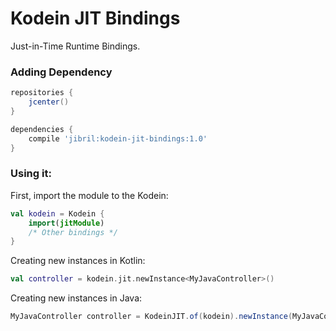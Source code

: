# Kodein JIT Bindings
Just-in-Time Runtime Bindings.

### Adding Dependency
```gradle
repositories {
    jcenter()
}

dependencies {
    compile 'jibril:kodein-jit-bindings:1.0'
}
```

### Using it:
First, import the module to the Kodein:
```kotlin 
val kodein = Kodein {
    import(jitModule)
    /* Other bindings */
}
```

Creating new instances in Kotlin:
```kotlin
val controller = kodein.jit.newInstance<MyJavaController>()
```

Creating new instances in Java:
```java
MyJavaController controller = KodeinJIT.of(kodein).newInstance(MyJavaController.class);
```
